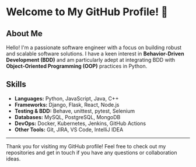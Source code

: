 # Welcome to My GitHub Profile! 👋

## About Me

Hello! I'm a passionate software engineer with a focus on building robust and scalable software solutions. I have a keen interest in **Behavior-Driven Development (BDD)** and am particularly adept at integrating BDD with **Object-Oriented Programming (OOP)** practices in Python.

## Skills

- **Languages:** Python, JavaScript, Java, C++
- **Frameworks:** Django, Flask, React, Node.js
- **Testing & BDD:** Behave, unittest, pytest, Selenium
- **Databases:** MySQL, PostgreSQL, MongoDB
- **DevOps:** Docker, Kubernetes, Jenkins, GitHub Actions
- **Other Tools:** Git, JIRA, VS Code, IntelliJ IDEA
---

Thank you for visiting my GitHub profile! Feel free to check out my repositories and get in touch if you have any questions or collaboration ideas.
